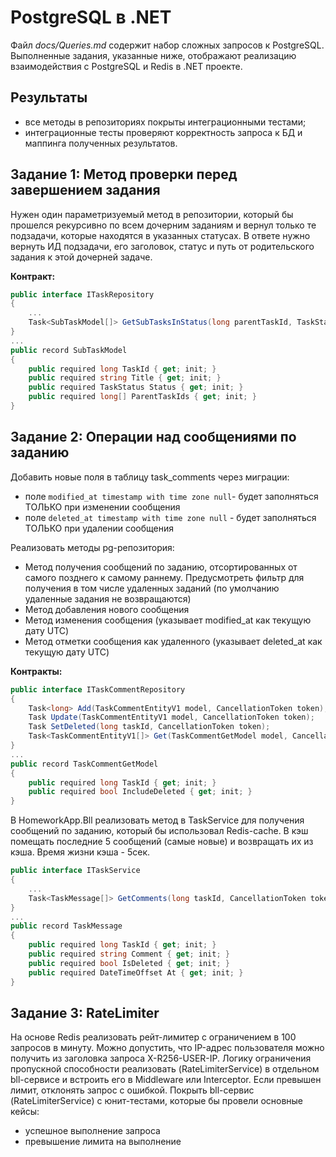 # PostgreSQL в .NET
Файл *docs/Queries.md* содержит набор сложных запросов к PostgreSQL. Выполненные задания, указанные ниже, отображают реализацию взаимодействия с PostgreSQL и Redis в .NET проекте.

## Результаты
- все методы в репозиториях покрыты интеграционными тестами;
- интеграционные тесты проверяют корректность запроса к БД и маппинга полученных результатов.

## Задание 1: Метод проверки перед завершением задания
Нужен один параметризуемый метод в репозитории, который бы прошелся рекурсивно по всем дочерним заданиям и вернул  только те подзадачи, которые находятся в указанных статусах. В ответе нужно вернуть ИД подзадачи, его заголовок, статус и путь от родительского задания к этой дочерней задаче. 

**Контракт:**
```csharp
public interface ITaskRepository
{
    ...
    Task<SubTaskModel[]> GetSubTasksInStatus(long parentTaskId, TaskStatus[] statuses, CancellationToken token);
}
...
public record SubTaskModel
{
    public required long TaskId { get; init; }
    public required string Title { get; init; }
    public required TaskStatus Status { get; init; }
    public required long[] ParentTaskIds { get; init; }
}
```

## Задание 2: Операции над сообщениями по заданию
Добавить новые поля в таблицу task_comments через миграции:
- поле `modified_at timestamp with time zone null`-  будет заполняться ТОЛЬКО при изменении сообщения
- поле `deleted_at timestamp with time zone null` - будет заполняться ТОЛЬКО при удалении сообщения

Реализовать методы pg-репозитория:

- Метод получения сообщений по заданию, отсортированных от самого позднего к самому раннему. Предусмотреть фильтр для получения в том числе удаленных заданий (по умолчанию удаленные задания не возвращаются)
- Метод добавления нового сообщения
- Метод изменения сообщения (указывает modified_at как текущую дату UTC)
- Метод отметки сообщения как удаленного (указывает deleted_at как текущую дату UTC)

**Контракты:**
```csharp
public interface ITaskCommentRepository
{
    Task<long> Add(TaskCommentEntityV1 model, CancellationToken token);
    Task Update(TaskCommentEntityV1 model, CancellationToken token);
    Task SetDeleted(long taskId, CancellationToken token);
    Task<TaskCommentEntityV1[]> Get(TaskCommentGetModel model, CancellationToken token);
}
...
public record TaskCommentGetModel
{
    public required long TaskId { get; init; }
    public required bool IncludeDeleted { get; init; }
}
```

В HomeworkApp.Bll реализовать метод в TaskService для получения сообщений по заданию, который бы использовал Redis-cache. В кэш помещать последние 5 сообщений (самые новые) и возвращать их из кэша. Время жизни кэша - 5сек.

```csharp
public interface ITaskService
{
    ...
    Task<TaskMessage[]> GetComments(long taskId, CancellationToken token);
}
...
public record TaskMessage
{
    public required long TaskId { get; init; }
    public required string Comment { get; init; }
    public required bool IsDeleted { get; init; }
    public required DateTimeOffset At { get; init; }
}
```

## Задание 3: RateLimiter
На основе Redis реализовать рейт-лимитер с ограничением в 100 запросов в минуту. Можно допустить, что IP-адрес пользователя можно получить из заголовка запроса X-R256-USER-IP.
Логику ограничения пропускной способности реализовать (RateLimiterService) в отдельном bll-сервисе и встроить его в Middleware или Interceptor. Если превышен лимит, отклонять запрос с ошибкой.
Покрыть bll-сервис (RateLimiterService) с  юнит-тестами, которые бы провели основные кейсы:
- успешное выполнение запроса
- превышение лимита на выполнение
